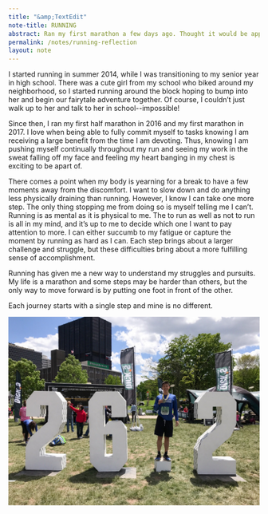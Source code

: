 ```yaml
---
title: "&amp;TextEdit"
note-title: RUNNING
abstract: Ran my first marathon a few days ago. Thought it would be appropriate to write about what running means to me.
permalink: /notes/running-reflection
layout: note
---
```


I started running in summer 2014, while I was transitioning to my senior year in high school. There was a cute girl from my school who biked around my neighborhood, so I started running around the block hoping to bump into her and begin our fairytale adventure together. Of course, I couldn’t just walk up to her and talk to her in school--impossible!

Since then, I ran my first half marathon in 2016 and my first marathon in 2017. I love when being able to fully commit myself to tasks knowing I am receiving a large benefit from the time I am devoting. Thus, knowing I am pushing myself continually throughout my run and seeing my work in the sweat falling off my face and feeling my heart banging in my chest is exciting to be apart of.

There comes a point when my body is yearning for a break to have a few moments away from the discomfort. I want to slow down and do anything less physically draining than running. However, I know I can take one more step. The only thing stopping me from doing so is myself telling me I can’t. Running is as mental as it is physical to me. The  to run as well as not to run is all in my mind, and it’s up to me to decide which one I want to pay attention to more. I can either succumb to my fatigue or capture the moment by running as hard as I can. Each step brings about a larger challenge and struggle, but these difficulties bring about a more fulfilling sense of accomplishment.

Running has given me a new way to understand my struggles and pursuits. My life is a marathon and some steps may be harder than others, but the only way to move forward is by putting one foot in front of the other.

Each journey starts with a single step and mine is no different.

<center>
	<img src="/assets/img/notes/marathon.jpeg" class="notes-photo"/>
</center>
